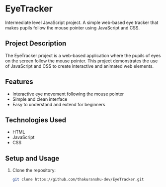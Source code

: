 # EyeTracker

Intermediate level JavaScript project. A simple web-based eye tracker that makes pupils follow the mouse pointer using JavaScript and CSS.

## Project Description

The EyeTracker project is a web-based application where the pupils of eyes on the screen follow the mouse pointer. This project demonstrates the use of JavaScript and CSS to create interactive and animated web elements.

## Features

- Interactive eye movement following the mouse pointer
- Simple and clean interface
- Easy to understand and extend for beginners

## Technologies Used

- HTML
- JavaScript
- CSS

## Setup and Usage

1. Clone the repository:
   ```bash
   git clone https://github.com/thakuranshu-dev/EyeTracker.git
